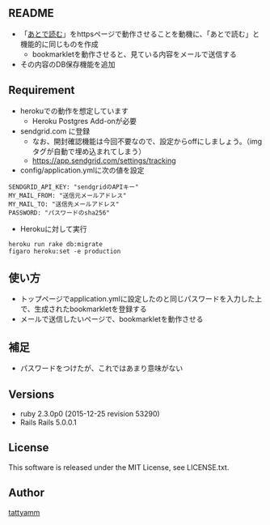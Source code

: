 ## README

* 「<a href="http://atode.cc/">あとで読む</a>」をhttpsページで動作させることを動機に、「あとで読む」と機能的に同じものを作成
   * bookmarkletを動作させると、見ている内容をメールで送信する
* その内容のDB保存機能を追加


## Requirement
* herokuでの動作を想定しています
   * Heroku Postgres Add-onが必要
* sendgrid.com に登録
   * なお、開封確認機能は今回不要なので、設定からoffにしましょう。（imgタグが自動で埋め込まれてしまう）
   * https://app.sendgrid.com/settings/tracking
* config/application.ymlに次の値を設定

```
SENDGRID_API_KEY: "sendgridのAPIキー"
MY_MAIL_FROM: "送信元メールアドレス"
MY_MAIL_TO: "送信先メールアドレス"
PASSWORD: "パスワードのsha256"
```

* Herokuに対して実行

```
heroku run rake db:migrate
figaro heroku:set -e production
```

## 使い方
* トップページでapplication.ymlに設定したのと同じパスワードを入力した上で、生成されたbookmarkletを登録する
* メールで送信したいページで、bookmarkletを動作させる

## 補足
* パスワードをつけたが、これではあまり意味がない

## Versions
* ruby 2.3.0p0 (2015-12-25 revision 53290)
* Rails Rails 5.0.0.1

## License
This software is released under the MIT License, see LICENSE.txt.

## Author
[tattyamm](https://twitter.com/tattyamm)

